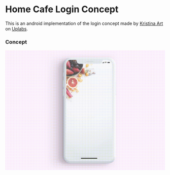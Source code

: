 # Home Cafe Login Concept

This is an android implementation of the login concept made by [Kristina Art](https://www.uplabs.com/krist_ar_1) on [Uplabs](https://www.uplabs.com).

### Concept

![concept-gif](assets/preview.gif)
